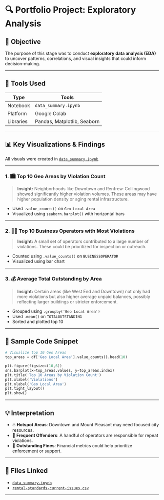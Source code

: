 # 🔍 Portfolio Project: Exploratory Analysis

## 🎯 Objective

The purpose of this stage was to conduct **exploratory data analysis (EDA)** to uncover patterns, correlations, and visual insights that could inform decision-making.

---

## 🧰 Tools Used

| Type         | Tools              |
|--------------|--------------------|
| Notebook     | `data_summary.ipynb` |
| Platform     | Google Colab       |
| Libraries    | Pandas, Matplotlib, Seaborn |

---

## 📊 Key Visualizations & Findings

All visuals were created in [`data_summary.ipynb`](../notebooks/data_summary.ipynb).

---

### 1. 🏙️ Top 10 Geo Areas by Violation Count

> **Insight:** Neighborhoods like Downtown and Renfrew-Collingwood showed significantly higher violation volumes. These areas may have higher population density or aging rental infrastructure.

- Used `.value_counts()` on `Geo Local Area`
- Visualized using `seaborn.barplot()` with horizontal bars

---

### 2. 🧑‍💼 Top 10 Business Operators with Most Violations

> **Insight:** A small set of operators contributed to a large number of violations. These could be prioritized for inspection or outreach.

- Counted using `.value_counts()` on `BUSINESSOPERATOR`
- Visualized using bar chart

---

### 3. 💰 Average Total Outstanding by Area

> **Insight:** Certain areas (like West End and Downtown) not only had more violations but also higher average unpaid balances, possibly reflecting larger buildings or stricter enforcement.

- Grouped using `.groupby('Geo Local Area')`
- Used `.mean()` on `TOTALOUTSTANDING`
- Sorted and plotted top 10

---

## 📸 Sample Code Snippet

```python
# Visualize top 10 Geo Areas
top_areas = df['Geo Local Area'].value_counts().head(10)

plt.figure(figsize=(10,6))
sns.barplot(x=top_areas.values, y=top_areas.index)
plt.title('Top 10 Areas by Violation Count')
plt.xlabel('Violations')
plt.ylabel('Geo Local Area')
plt.tight_layout()
plt.show()
```

---

## 💡 Interpretation

- 🔥 **Hotspot Areas**: Downtown and Mount Pleasant may need focused city resources.
- 🧾 **Frequent Offenders**: A handful of operators are responsible for repeat violations.
- 💸 **Outstanding Fines**: Financial metrics could help prioritize enforcement or support.

---

## 📂 Files Linked

- [`data_summary.ipynb`](../notebooks/data_summary.ipynb)
- [`rental-standards-current-issues.csv`](../data/rental-standards-current-issues.csv)

---
